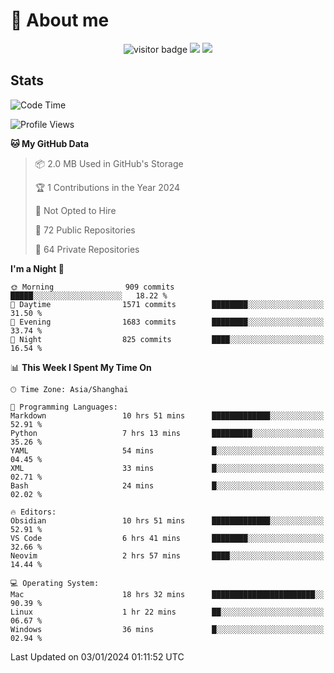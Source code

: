<!-- ![](https://youpai.roccoshi.top/img/20200804214216.png) -->

# 🧐 About me
 
<p align="center">
<img src="https://visitor-badge.laobi.icu/badge?page_id=Lincest.Lincest&title=hits" alt="visitor badge"/>
<a href="mailto:imroccoshi@gmail.com"><img src="https://img.shields.io/badge/gmail-imroccoshi%40gmail.com-red"></a>
<a href="https://blog.roccoshi.top"><img src="https://img.shields.io/badge/blog-roccoshi-green"></a>
</p>

## Stats

<!--START_SECTION:waka-->
![Code Time](http://img.shields.io/badge/Code%20Time-903%20hrs%2017%20mins-blue)

![Profile Views](http://img.shields.io/badge/Profile%20Views-0-blue)

**🐱 My GitHub Data** 

> 📦 2.0 MB Used in GitHub's Storage 
 > 
> 🏆 1 Contributions in the Year 2024
 > 
> 🚫 Not Opted to Hire
 > 
> 📜 72 Public Repositories 
 > 
> 🔑 64 Private Repositories 
 > 
**I'm a Night 🦉** 

```text
🌞 Morning                909 commits         █████░░░░░░░░░░░░░░░░░░░░   18.22 % 
🌆 Daytime                1571 commits        ████████░░░░░░░░░░░░░░░░░   31.50 % 
🌃 Evening                1683 commits        ████████░░░░░░░░░░░░░░░░░   33.74 % 
🌙 Night                  825 commits         ████░░░░░░░░░░░░░░░░░░░░░   16.54 % 
```


📊 **This Week I Spent My Time On** 

```text
🕑︎ Time Zone: Asia/Shanghai

💬 Programming Languages: 
Markdown                 10 hrs 51 mins      █████████████░░░░░░░░░░░░   52.91 % 
Python                   7 hrs 13 mins       █████████░░░░░░░░░░░░░░░░   35.26 % 
YAML                     54 mins             █░░░░░░░░░░░░░░░░░░░░░░░░   04.45 % 
XML                      33 mins             █░░░░░░░░░░░░░░░░░░░░░░░░   02.71 % 
Bash                     24 mins             █░░░░░░░░░░░░░░░░░░░░░░░░   02.02 % 

🔥 Editors: 
Obsidian                 10 hrs 51 mins      █████████████░░░░░░░░░░░░   52.91 % 
VS Code                  6 hrs 41 mins       ████████░░░░░░░░░░░░░░░░░   32.66 % 
Neovim                   2 hrs 57 mins       ████░░░░░░░░░░░░░░░░░░░░░   14.44 % 

💻 Operating System: 
Mac                      18 hrs 32 mins      ███████████████████████░░   90.39 % 
Linux                    1 hr 22 mins        ██░░░░░░░░░░░░░░░░░░░░░░░   06.67 % 
Windows                  36 mins             █░░░░░░░░░░░░░░░░░░░░░░░░   02.94 % 
```


 Last Updated on 03/01/2024 01:11:52 UTC
<!--END_SECTION:waka-->


